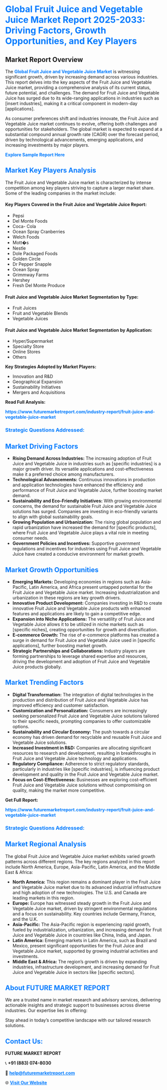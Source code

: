 <h1 style="color: #007BFF;">Global Fruit Juice and Vegetable Juice Market Report 2025-2033: Driving Factors, Growth Opportunities, and Key Players</h1>

<section id="overview">
<h2>Market Report Overview</h2>
<p>The <a href="https://www.futuremarketreport.com/industry-report/fruit-juice-and-vegetable-juice-market" style="color: #007BFF; text-decoration: none;"><strong>Global Fruit Juice and Vegetable Juice Market</strong></a> is witnessing significant growth, driven by increasing demand across various industries. This report delves into the key aspects of the Fruit Juice and Vegetable Juice market, providing a comprehensive analysis of its current status, future potential, and challenges. The demand for Fruit Juice and Vegetable Juice has surged due to its wide-ranging applications in industries such as [insert industries], making it a critical component in modern-day [applications].</p>
<p>As consumer preferences shift and industries innovate, the Fruit Juice and Vegetable Juice market continues to evolve, offering both challenges and opportunities for stakeholders. The global market is expected to expand at a substantial compound annual growth rate (CAGR) over the forecast period, driven by technological advancements, emerging applications, and increasing investments by major players.</p>
</section>

<section id="overview">
<p><a href="https://www.futuremarketreport.com/request-sample/reportId=61698" style="color: #007BFF; text-decoration: none;"><strong>Explore Sample Report Here</strong></a></p>
</section>

<section id="key-players">
<h2 style="color: #007BFF;">Market Key Players Analysis</h2>
<p>The Fruit Juice and Vegetable Juice market is characterized by intense competition among key players striving to capture a larger market share. Some of the leading companies in the market include:</p>
<h4>Key Players Covered in the Fruit Juice and Vegetable Juice Report:</h4>
<ul><li>Pepsi</li><li>Del Monte Foods</li><li>Coca- Cola</li><li>Ocean Spray Cranberries</li><li>Welch Foods</li><li>Mott�s</li><li>Nestle</li><li>Dole Packaged Foods</li><li>Golden Circle</li><li>Dr Pepper Snapple</li><li>Ocean Spray</li><li>Grimmway Farms</li><li>Hershey</li><li>Fresh Del Monte Produce</li></ul>
<h4>Fruit Juice and Vegetable Juice Market Segmentation by Type:</h4>
<ul><li>Fruit Juices</li><li>Fruit and Vegetable Blends</li><li>Vegetable Juices</li></ul>

<h4>Fruit Juice and Vegetable Juice Market Segmentation by Application:</h4>
<ul><li>Hyper/Supermarket</li><li>Specialty Store</li><li>Online Stores</li><li>Others</li></ul>
<p><strong>Key Strategies Adopted by Market Players:</strong></p>
<ul>
<li>Innovation and R&D</li>
<li>Geographical Expansion</li>
<li>Sustainability Initiatives</li>
<li>Mergers and Acquisitions</li>
</ul>
</section>

<section>
<p><strong>Read Full Analysis: </strong></p><a href="https://www.futuremarketreport.com/industry-report/fruit-juice-and-vegetable-juice-market" style="color: #007BFF; text-decoration: none;"><strong>https://www.futuremarketreport.com/industry-report/fruit-juice-and-vegetable-juice-market</strong></a>
<h3 style="color: #007BFF;">Strategic Questions Addressed:</h3>
</section>

<section id="driving-factors">
<h2 style="color: #007BFF;">Market Driving Factors</h2>
<ul>
<li><strong>Rising Demand Across Industries:</strong> The increasing adoption of Fruit Juice and Vegetable Juice in industries such as [specific industries] is a major growth driver. Its versatile applications and cost-effectiveness make it a preferred choice among manufacturers.</li>
<li><strong>Technological Advancements:</strong> Continuous innovations in production and application technologies have enhanced the efficiency and performance of Fruit Juice and Vegetable Juice, further boosting market demand.</li>
<li><strong>Sustainability and Eco-Friendly Initiatives:</strong> With growing environmental concerns, the demand for sustainable Fruit Juice and Vegetable Juice solutions has surged. Companies are investing in eco-friendly variants to align with global sustainability goals.</li>
<li><strong>Growing Population and Urbanization:</strong> The rising global population and rapid urbanization have increased the demand for [specific products], where Fruit Juice and Vegetable Juice plays a vital role in meeting consumer needs.</li>
<li><strong>Government Policies and Incentives:</strong> Supportive government regulations and incentives for industries using Fruit Juice and Vegetable Juice have created a conducive environment for market growth.</li>
</ul>
</section>

<section id="growth-opportunities">
<h2 style="color: #007BFF;">Market Growth Opportunities</h2>
<ul>
<li><strong>Emerging Markets:</strong> Developing economies in regions such as Asia-Pacific, Latin America, and Africa present untapped potential for the Fruit Juice and Vegetable Juice market. Increasing industrialization and urbanization in these regions are key growth drivers.</li>
<li><strong>Innovative Product Development:</strong> Companies investing in R&D to create innovative Fruit Juice and Vegetable Juice products with enhanced features and applications are likely to gain a competitive edge.</li>
<li><strong>Expansion into Niche Applications:</strong> The versatility of Fruit Juice and Vegetable Juice allows it to be utilized in niche markets such as [specific niches], creating opportunities for growth and diversification.</li>
<li><strong>E-commerce Growth:</strong> The rise of e-commerce platforms has created a surge in demand for Fruit Juice and Vegetable Juice used in [specific applications], further boosting market growth.</li>
<li><strong>Strategic Partnerships and Collaborations:</strong> Industry players are forming partnerships to leverage shared expertise and resources, driving the development and adoption of Fruit Juice and Vegetable Juice products globally.</li>
</ul>
</section>

<section id="trending-factors">
<h2 style="color: #007BFF;">Market Trending Factors</h2>
<ul>
<li><strong>Digital Transformation:</strong> The integration of digital technologies in the production and distribution of Fruit Juice and Vegetable Juice has improved efficiency and customer satisfaction.</li>
<li><strong>Customization and Personalization:</strong> Consumers are increasingly seeking personalized Fruit Juice and Vegetable Juice solutions tailored to their specific needs, prompting companies to offer customizable options.</li>
<li><strong>Sustainability and Circular Economy:</strong> The push towards a circular economy has driven demand for recyclable and reusable Fruit Juice and Vegetable Juice solutions.</li>
<li><strong>Increased Investment in R&D:</strong> Companies are allocating significant resources to research and development, resulting in breakthroughs in Fruit Juice and Vegetable Juice technology and applications.</li>
<li><strong>Regulatory Compliance:</strong> Adherence to strict regulatory standards, particularly in industries like [specific industries], is influencing product development and quality in the Fruit Juice and Vegetable Juice market.</li>
<li><strong>Focus on Cost-Effectiveness:</strong> Businesses are exploring cost-efficient Fruit Juice and Vegetable Juice solutions without compromising on quality, making the market more competitive.</li>
</ul>
</section>

<section>
<p><strong>Get Full Report: </strong></p><a href="https://www.futuremarketreport.com/industry-report/fruit-juice-and-vegetable-juice-market" style="color: #007BFF; text-decoration: none;"><strong>https://www.futuremarketreport.com/industry-report/fruit-juice-and-vegetable-juice-market</strong></a>
<h3 style="color: #007BFF;">Strategic Questions Addressed:</h3>
</section>


<section id="regional-analysis">
<h2 style="color: #007BFF;">Market Regional Analysis</h2>
<p>The global Fruit Juice and Vegetable Juice market exhibits varied growth patterns across different regions. The key regions analyzed in this report include North America, Europe, Asia-Pacific, Latin America, and the Middle East & Africa:</p>
<ul>
<li><strong>North America:</strong> This region remains a dominant player in the Fruit Juice and Vegetable Juice market due to its advanced industrial infrastructure and high adoption of new technologies. The U.S. and Canada are leading markets in this region.</li>
<li><strong>Europe:</strong> Europe has witnessed steady growth in the Fruit Juice and Vegetable Juice market, driven by stringent environmental regulations and a focus on sustainability. Key countries include Germany, France, and the U.K.</li>
<li><strong>Asia-Pacific:</strong> The Asia-Pacific region is experiencing rapid growth, fueled by industrialization, urbanization, and increasing demand for Fruit Juice and Vegetable Juice in countries like China, India, and Japan.</li>
<li><strong>Latin America:</strong> Emerging markets in Latin America, such as Brazil and Mexico, present significant opportunities for the Fruit Juice and Vegetable Juice market, supported by growing industrial activities and investments.</li>
<li><strong>Middle East & Africa:</strong> The region’s growth is driven by expanding industries, infrastructure development, and increasing demand for Fruit Juice and Vegetable Juice in sectors like [specific sectors].</li>
</ul>
</section>

<footer>
<h2 style="color: #007BFF;">About FUTURE MARKET REPORT</h2>
<p>We are a trusted name in market research and advisory services, delivering actionable insights and strategic support to businesses across diverse industries. Our expertise lies in offering:</p>

<p>Stay ahead in today’s competitive landscape with our tailored research solutions.</p>

<h2 style="color: #007BFF;">Contact Us:</h2>
<p><strong>FUTURE MARKET REPORT</strong></p>
<p>📞 <strong>+91 (883) 074-8030</strong></p>
<p>📧 <strong><a href="mailto:help@futuremarketreport.com" style="color: #007BFF;">help@futuremarketreport.com</a></strong></p>
<p>🌐 <strong><a href="https://www.futuremarketreport.com/" style="color: #007BFF;">Visit Our Website</a></strong></p>
</footer>
